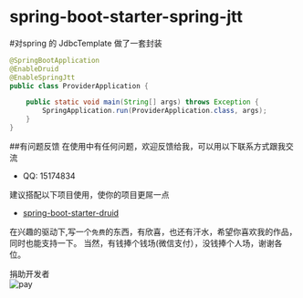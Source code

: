 

# spring-boot-starter-spring-jtt
#对spring 的 JdbcTemplate 做了一套封装


```java
@SpringBootApplication
@EnableDruid
@EnableSpringJtt
public class ProviderApplication {

	public static void main(String[] args) throws Exception {
		SpringApplication.run(ProviderApplication.class, args);
	}
}

```


##有问题反馈
在使用中有任何问题，欢迎反馈给我，可以用以下联系方式跟我交流
* QQ: 15174834



建议搭配以下项目使用，使你的项目更屌一点

* [spring-boot-starter-druid](https://github.com/15174834/spring-boot-starter-druid) 



在兴趣的驱动下,写一个`免费`的东西，有欣喜，也还有汗水，希望你喜欢我的作品，同时也能支持一下。
当然，有钱捧个钱场(微信支付），没钱捧个人场，谢谢各位。

捐助开发者<br>
![pay](http://cdn.51szzc.com/custom/pay2luheng.png?v1)